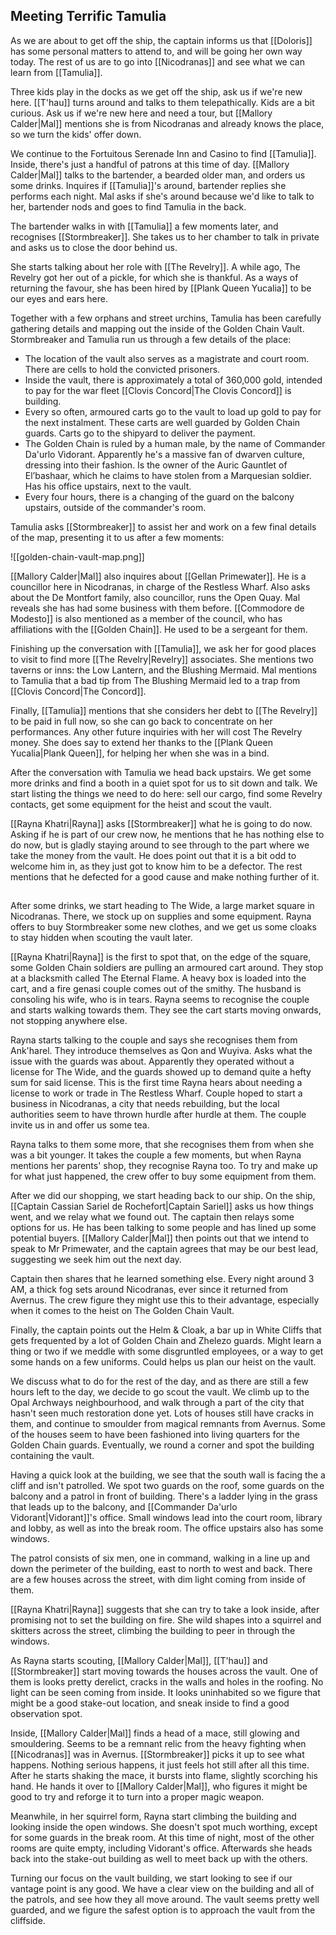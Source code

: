 ## Meeting Terrific Tamulia

As we are about to get off the ship, the captain informs us that [[Doloris]] has some personal matters to attend to, and will be going her own way today. The rest of us are to go into [[Nicodranas]] and see what we can learn from [[Tamulia]].

Three kids play in the docks as we get off the ship, ask us if we're new here. [[T'hau]] turns around and talks to them telepathically. Kids are a bit curious. Ask us if we're new here and need a tour, but [[Mallory Calder|Mal]] mentions she is from Nicodranas and already knows the place, so we turn the kids' offer down.

We continue to the Fortuitous Serenade Inn and Casino to find [[Tamulia]]. Inside, there's just a handful of patrons at this time of day. [[Mallory Calder|Mal]] talks to the bartender, a bearded older man, and orders us some drinks. Inquires if [[Tamulia]]'s around, bartender replies she performs each night. Mal asks if she's around because we'd like to talk to her, bartender nods and goes to find Tamulia in the back.

The bartender walks in with [[Tamulia]] a few moments later, and recognises [[Stormbreaker]]. She takes us to her chamber to talk in private and asks us to close the door behind us.

She starts talking about her role with [[The Revelry]]. A while ago, The Revelry got her out of a pickle, for which she is thankful. As a ways of returning the favour, she has been hired by [[Plank Queen Yucalia]] to be our eyes and ears here.

Together with a few orphans and street urchins, Tamulia has been carefully gathering details and mapping out the inside of the Golden Chain Vault. Stormbreaker and Tamulia run us through a few details of the place:

- The location of the vault also serves as a magistrate and court room. There are cells to hold the convicted prisoners.
- Inside the vault, there is approximately a total of 360,000 gold, intended to pay for the war fleet [[Clovis Concord|The Clovis Concord]] is building.
- Every so often, armoured carts go to the vault to load up gold to pay for the next instalment. These carts are well guarded by Golden Chain guards. Carts go to the shipyard to deliver the payment.
- The Golden Chain is ruled by a human male, by the name of Commander Da'urlo Vidorant. Apparently he's a massive fan of dwarven culture, dressing into their fashion. Is the owner of the Auric Gauntlet of El’bashaar, which he claims to have stolen from a Marquesian soldier. Has his office upstairs, next to the vault.
- Every four hours, there is a changing of the guard on the balcony upstairs, outside of the commander's room.

Tamulia asks [[Stormbreaker]] to assist her and work on a few final details of the map, presenting it to us after a few moments:

![[golden-chain-vault-map.png]]

[[Mallory Calder|Mal]] also inquires about [[Gellan Primewater]]. He is a councillor here in Nicodranas, in charge of the Restless Wharf. Also asks about the De Montfort family, also councillor, runs the Open Quay. Mal reveals she has had some business with them before. [[Commodore de Modesto]] is also mentioned as a member of the council, who has affiliations with the [[Golden Chain]]. He used to be a sergeant for them.

Finishing up the conversation with [[Tamulia]], we ask her for good places to visit to find more [[The Revelry|Revelry]] associates. She mentions two taverns or inns: the Low Lantern, and the Blushing Mermaid. Mal mentions to Tamulia that a bad tip from The Blushing Mermaid led to a trap from [[Clovis Concord|The Concord]].

Finally, [[Tamulia]] mentions that she considers her debt to [[The Revelry]] to be paid in full now, so she can go back to concentrate on her performances. Any other future inquiries with her will cost The Revelry money. She does say to extend her thanks to the [[Plank Queen Yucalia|Plank Queen]], for helping her when she was in a bind.

After the conversation with Tamulia we head back upstairs. We get some more drinks and find a booth in a quiet spot for us to sit down and talk. We start listing the things we need to do here: sell our cargo, find some Revelry contacts, get some equipment for the heist and scout the vault.

[[Rayna Khatri|Rayna]] asks [[Stormbreaker]] what he is going to do now. Asking if he is part of our crew now, he mentions that he has nothing else to do now, but is gladly staying around to see through to the part where we take the money from the vault. He does point out that it is a bit odd to welcome him in, as they just got to know him to be a defector. The rest mentions that he defected for a good cause and make nothing further of it.

## 

After some drinks, we start heading to The Wide, a large market square in Nicodranas. There, we stock up on supplies and some equipment. Rayna offers to buy Stormbreaker some new clothes, and we get us some cloaks to stay hidden when scouting the vault later.

[[Rayna Khatri|Rayna]] is the first to spot that, on the edge of the square, some Golden Chain soldiers are pulling an armoured cart around. They stop at a blacksmith called The Eternal Flame. A heavy box is loaded into the cart, and a fire genasi couple comes out of the smithy. The husband is consoling his wife, who is in tears. Rayna seems to recognise the couple and starts walking towards them. They see the cart starts moving onwards, not stopping anywhere else.

Rayna starts talking to the couple and says she recognises them from Ank'harel. They introduce themselves as Qon and Wuyiva. Asks what the issue with the guards was about. Apparently they operated without a license for The Wide, and the guards showed up to demand quite a hefty sum for said license. This is the first time Rayna hears about needing a license to work or trade in The Restless Wharf. Couple hoped to start a business in Nicodranas, a city that needs rebuilding, but the local authorities seem to have thrown hurdle after hurdle at them. The couple invite us in and offer us some tea.

Rayna talks to them some more, that she recognises them from when she was a bit younger. It takes the couple a few moments, but when Rayna mentions her parents' shop, they recognise Rayna too. To try and make up for what just happened, the crew offer to buy some equipment from them.

After we did our shopping, we start heading back to our ship. On the ship, [[Captain Cassian Sariel de Rochefort|Captain Sariel]] asks us how things went, and we relay what we found out. The captain then relays some options for us. He has been talking to some people and has lined up some potential buyers. [[Mallory Calder|Mal]] then points out that we intend to speak to Mr Primewater, and the captain agrees that may be our best lead, suggesting we seek him out the next day.

Captain then shares that he learned something else. Every night around 3 AM, a thick fog sets around Nicodranas, ever since it returned from Avernus. The crew figure they might use this to their advantage, especially when it comes to the heist on The Golden Chain Vault.

Finally, the captain points out the Helm & Cloak, a bar up in White Cliffs that gets frequented by a lot of Golden Chain and Zhelezo guards. Might learn a thing or two if we meddle with some disgruntled employees, or a way to get some hands on a few uniforms. Could helps us plan our heist on the vault.

We discuss what to do for the rest of the day, and as there are still a few hours left to the day, we decide to go scout the vault. We climb up to the Opal Archways neighbourhood, and walk through a part of the city that hasn't seen much restoration done yet. Lots of houses still have cracks in them, and continue to smoulder from magical remnants from Avernus. Some of the houses seem to have been fashioned into living quarters for the Golden Chain guards. Eventually, we round a corner and spot the building containing the vault.

Having a quick look at the building, we see that the south wall is facing the a cliff and isn't patrolled. We spot two guards on the roof, some guards on the balcony and a patrol in front of building. There's a ladder lying in the grass that leads up to the balcony, and [[Commander Da'urlo Vidorant|Vidorant]]'s office. Small windows lead into the court room, library and lobby, as well as into the break room. The office upstairs also has some windows.

The patrol consists of six men, one in command, walking in a line up and down the perimeter of the building, east to north to west and back. There are a few houses across the street, with dim light coming from inside of them.

[[Rayna Khatri|Rayna]] suggests that she can try to take a look inside, after promising not to set the building on fire. She wild shapes into a squirrel and skitters across the street, climbing the building to peer in through the windows.

As Rayna starts scouting, [[Mallory Calder|Mal]], [[T'hau]] and [[Stormbreaker]] start moving towards the houses across the vault. One of them is looks pretty derelict, cracks in the walls and holes in the roofing. No light can be seen coming from inside. It looks uninhabited so we figure that might be a good stake-out location, and sneak inside to find a good observation spot.

Inside, [[Mallory Calder|Mal]] finds a head of a mace, still glowing and smouldering. Seems to be a remnant relic from the heavy fighting when [[Nicodranas]] was in Avernus. [[Stormbreaker]] picks it up to see what happens. Nothing serious happens, it just feels hot still after all this time. After he starts shaking the mace, it bursts into flame, slightly scorching his hand. He hands it over to [[Mallory Calder|Mal]], who figures it might be good to try and reforge it to turn into a proper magic weapon.

Meanwhile, in her squirrel form, Rayna start climbing the building and looking inside the open windows. She doesn't spot much worthing, except for some guards in the break room. At this time of night, most of the other rooms are quite empty, including Vidorant's office. Afterwards she heads back into the stake-out building as well to meet back up with the others.

Turning our focus on the vault building, we start looking to see if our vantage point is any good. We have a clear view on the building and all of the patrols, and see how they all move around. The vault seems pretty well guarded, and we figure the safest option is to approach the vault from the cliffside.